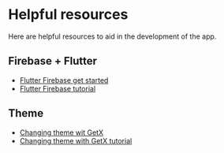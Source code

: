 # Helpful resources

Here are helpful resources to aid in the development of the app.

## Firebase + Flutter

- [Flutter Firebase get started](https://firebase.google.com/docs/flutter/setup?platform=android)
- [Flutter Firebase tutorial](https://codelabs.developers.google.com/codelabs/flutter-firebase)

## Theme

- [Changing theme wit GetX](https://pub.dev/packages/get#change-theme)
- [Changing theme with GetX tutorial](https://medium.com/swlh/flutter-dynamic-themes-in-3-lines-c3b375f292e3)
